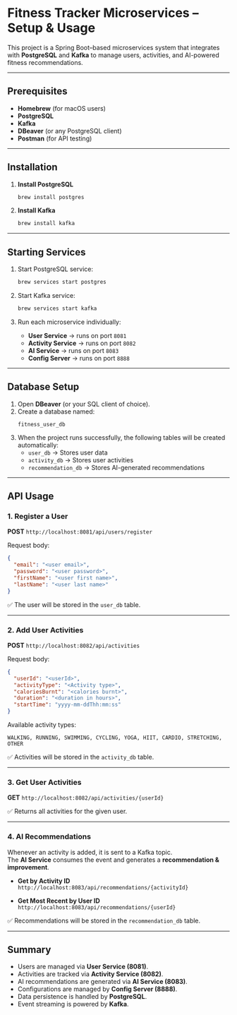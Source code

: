 # Fitness Tracker Microservices – Setup & Usage

This project is a Spring Boot–based microservices system that integrates with **PostgreSQL** and **Kafka** to manage users, activities, and AI-powered fitness recommendations.

---

## Prerequisites

- **Homebrew** (for macOS users)
- **PostgreSQL**
- **Kafka**
- **DBeaver** (or any PostgreSQL client)
- **Postman** (for API testing)

---

## Installation

1. **Install PostgreSQL**
   ```bash
   brew install postgres
   ```

2. **Install Kafka**
   ```bash
   brew install kafka
   ```

---

## Starting Services

1. Start PostgreSQL service:
   ```bash
   brew services start postgres
   ```

2. Start Kafka service:
   ```bash
   brew services start kafka
   ```

3. Run each microservice individually:
   - **User Service** → runs on port `8081`
   - **Activity Service** → runs on port `8082`
   - **AI Service** → runs on port `8083`
   - **Config Server** → runs on port `8888`

---

## Database Setup

1. Open **DBeaver** (or your SQL client of choice).
2. Create a database named:
   ```
   fitness_user_db
   ```
3. When the project runs successfully, the following tables will be created automatically:
   - `user_db` → Stores user data
   - `activity_db` → Stores user activities
   - `recommendation_db` → Stores AI-generated recommendations

---

## API Usage

### 1. Register a User
**POST** `http://localhost:8081/api/users/register`

Request body:
```json
{
  "email": "<user email>",
  "password": "<user password>",
  "firstName": "<user first name>",
  "lastName": "<user last name>"
}
```

✅ The user will be stored in the `user_db` table.

---

### 2. Add User Activities
**POST** `http://localhost:8082/api/activities`

Request body:
```json
{
  "userId": "<userId>",
  "activityType": "<Activity type>",
  "caloriesBurnt": "<calories burnt>",
  "duration": "<duration in hours>",
  "startTime": "yyyy-mm-ddThh:mm:ss"
}
```

Available activity types:
```
WALKING, RUNNING, SWIMMING, CYCLING, YOGA, HIIT, CARDIO, STRETCHING, OTHER
```

✅ Activities will be stored in the `activity_db` table.

---

### 3. Get User Activities
**GET** `http://localhost:8082/api/activities/{userId}`  

✅ Returns all activities for the given user.

---

### 4. AI Recommendations
Whenever an activity is added, it is sent to a Kafka topic.  
The **AI Service** consumes the event and generates a **recommendation & improvement**.

- **Get by Activity ID**  
  `http://localhost:8083/api/recommendations/{activityId}`  

- **Get Most Recent by User ID**  
  `http://localhost:8083/api/recommendations/{userId}`  

✅ Recommendations will be stored in the `recommendation_db` table.

---

## Summary

- Users are managed via **User Service (8081)**.
- Activities are tracked via **Activity Service (8082)**.
- AI recommendations are generated via **AI Service (8083)**.
- Configurations are managed by **Config Server (8888)**.
- Data persistence is handled by **PostgreSQL**.
- Event streaming is powered by **Kafka**.
